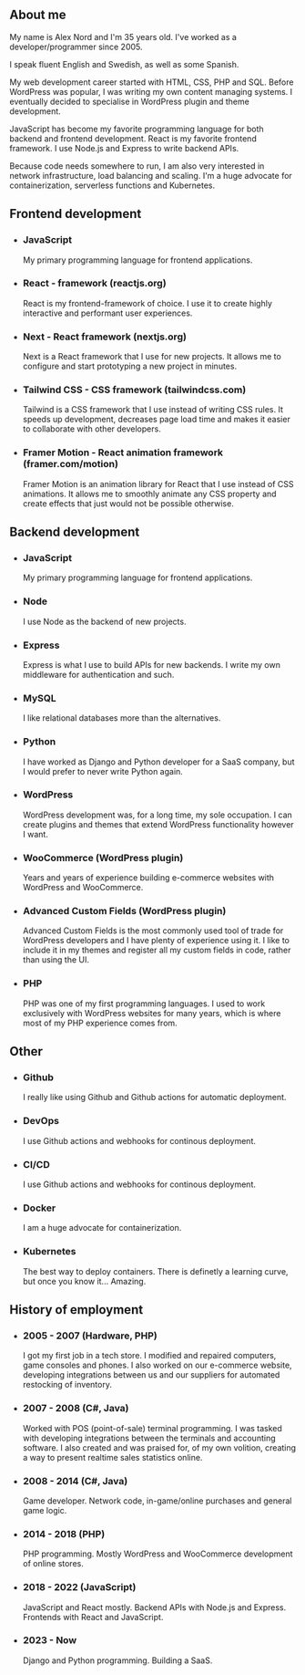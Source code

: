<h2>About me</h2>
<p>My name is Alex Nord and I'm 35 years old. I've worked as a developer/programmer since 2005.</p>
<p>I speak fluent English and Swedish, as well as some Spanish. </p>
<p>My web development career started with HTML, CSS, PHP and SQL. Before WordPress was popular, I was writing my own content managing systems. I eventually decided to specialise in WordPress plugin and theme development.</p>
<p>JavaScript has become my favorite programming language for both backend and frontend development. React is my favorite frontend framework. I use Node.js and Express to write backend APIs.</p>
<p>Because code needs somewhere to run, I am also very interested in network infrastructure, load balancing and scaling. I'm a huge advocate for containerization, serverless functions and Kubernetes.</p>

<h2>Frontend development</h2>
<ul>
  <li>
    <h3>JavaScript</h3>
    <p>My primary programming language for frontend applications.</p>
  </li>
  <li>
    <h3>React - framework (reactjs.org)</h3>
    <p>React is my frontend-framework of choice. I use it to create highly interactive and performant user experiences.</p>
  </li>
  <li>
    <h3>Next - React framework (nextjs.org)</h3>
    <p>Next is a React framework that I use for new projects. It allows me to configure and start prototyping a new project in minutes.</p>
  </li>
  <li>
    <h3>Tailwind CSS - CSS framework (tailwindcss.com)</h3>
    <p>Tailwind is a CSS framework that I use instead of writing CSS rules. It speeds up development, decreases page load time and makes it easier to collaborate with other developers.</p>
  </li>
  <li>
    <h3>Framer Motion - React animation framework (framer.com/motion)</h3>
    <p>Framer Motion is an animation library for React that I use instead of CSS animations. It allows me to smoothly animate any CSS property and create effects that just would not be possible otherwise.</p>
  </li>
</ul>

<h2>Backend development</h2>
<ul>
  <li>
    <h3>JavaScript</h3>
    <p>My primary programming language for frontend applications.</p>
  </li>
  <li>
    <h3>Node</h3>
    <p>I use Node as the backend of new projects.</p>
  </li>
  <li>
    <h3>Express</h3>
    <p>Express is what I use to build APIs for new backends. I write my own middleware for authentication and such.</p>
  </li>
  <li>
    <h3>MySQL</h3>
    <p>I like relational databases more than the alternatives.</p>
  </li>
  <li>
    <h3>Python</h3>
    <p>I have worked as Django and Python developer for a SaaS company, but I would prefer to never write Python again.</p>
  </li>
  <li>
    <h3>WordPress</h3>
    <p>WordPress development was, for a long time, my sole occupation. I can create plugins and themes that extend WordPress functionality however I want.</p>
  </li>
  <li>
    <h3>WooCommerce (WordPress plugin)</h3>
    <p>Years and years of experience building e-commerce websites with WordPress and WooCommerce.</p>
  </li>
  <li>
    <h3>Advanced Custom Fields (WordPress plugin)</h3>
    <p>Advanced Custom Fields is the most commonly used tool of trade for WordPress developers and I have plenty of experience using it. I like to include it in my themes and register all my custom fields in code, rather than using the UI.</p>
  </li>
  <li>
    <h3>PHP</h3>
    <p>PHP was one of my first programming languages. I used to work exclusively with WordPress websites for many years, which is where most of my PHP experience comes from.</p>
  </li>
</ul>

<h2>Other</h2>
<ul>
  <li>
    <h3>Github</h3>
    <p>I really like using Github and Github actions for automatic deployment.</p>
  </li>
  <li>
    <h3>DevOps</h3>
    <p>I use Github actions and webhooks for continous deployment.</p>
  </li>
  <li>
    <h3>CI/CD</h3>
    <p>I use Github actions and webhooks for continous deployment.</p>
  </li>
  <li>
    <h3>Docker</h3>
    <p>I am a huge advocate for containerization.</p>
  </li>
  <li>
    <h3>Kubernetes</h3>
    <p>The best way to deploy containers. There is definetly a learning curve, but once you know it... Amazing.</p>
  </li>
</ul>

<h2>History of employment</h2>
<ul>
  <li>
    <h3>2005 - 2007 (Hardware, PHP)</h3>
    <p>I got my first job in a tech store. I modified and repaired computers, game consoles and phones. I also worked on our e-commerce website, developing integrations between us and our suppliers for automated restocking of inventory.</p>
  </li>
  <li>
    <h3>2007 - 2008 (C#, Java)</h3>
    <p>Worked with POS (point-of-sale) terminal programming. I was tasked with developing integrations between the terminals and accounting software. I also created and was praised for, of my own volition, creating a way to present realtime sales statistics online.</p>
  </li>
  <li>
    <h3>2008 - 2014 (C#, Java)</h3>
    <p>Game developer. Network code, in-game/online purchases and general game logic.</p>
  </li>
  <li>
    <h3>2014 - 2018 (PHP)</h3>
    <p>PHP programming. Mostly WordPress and WooCommerce development of online stores.</p>
  </li>
  <li>
    <h3>2018 - 2022 (JavaScript)</h3>
    <p>JavaScript and React mostly. Backend APIs with Node.js and Express. Frontends with React and JavaScript.</p>
  </li>
  <li>
    <h3>2023 - Now</h3>
    <p>Django and Python programming. Building a SaaS.</p>
  </li>
</ul>
